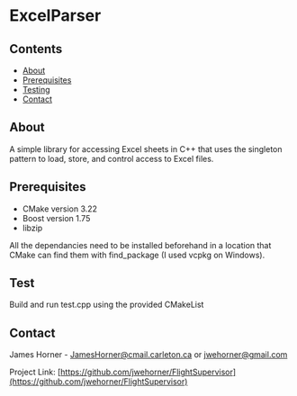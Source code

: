 # ExcelParser

## Contents

* [About](#about)
* [Prerequisites](#prerequisites)
* [Testing](#test)
* [Contact](#contact)

## About

A simple library for accessing Excel sheets in C++ that uses the singleton pattern to load, store, and control 
access to Excel files.

## Prerequisites

* CMake version 3.22
* Boost version 1.75
* libzip

All the dependancies need to be installed beforehand in a location that CMake can find them with find_package (I used vcpkg on Windows).

## Test

Build and run test.cpp using the provided CMakeList

## Contact

James Horner - JamesHorner@cmail.carleton.ca or jwehorner@gmail.com

Project Link: [https://github.com/jwehorner/FlightSupervisor](https://github.com/jwehorner/FlightSupervisor)

